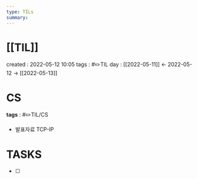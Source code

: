 ```yaml
---
type: TILs
summary: 
---
```


# [[TIL]]
created : 2022-05-12 10:05
tags : #✏️TIL
day : [[2022-05-11]] ← 2022-05-12 → [[2022-05-13]]

# CS
**tags** : #✏️TIL/CS
- 발표자료 TCP-IP

# TASKS
- [ ] 
